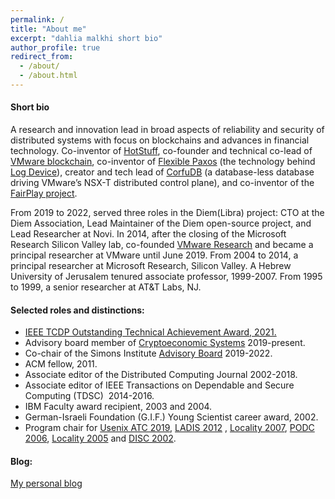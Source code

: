 ```yaml
---
permalink: /
title: "About me"
excerpt: "dahlia malkhi short bio"
author_profile: true
redirect_from: 
  - /about/
  - /about.html
---
```


#### Short bio

A research and innovation lead in broad aspects of reliability and security of distributed systems with focus on blockchains and advances in financial technology.
Co-inventor of [HotStuff](https://arxiv.org/abs/1803.05069), co-founder and technical co-lead of [VMware blockchain](https://research.vmware.com/projects/vmware-blockchain), co-inventor of [Flexible Paxos](https://arxiv.org/abs/1608.06696) (the technology behind [Log Device](https://logdevice.io/docs/Consensus.html)), creator and tech lead of [CorfuDB](https://github.com/CorfuDB/CorfuDB) (a database-less database driving VMware’s NSX-T distributed control plane), and co-inventor of the [FairPlay project](https://www.cs.huji.ac.il/project/Fairplay/).

From 2019 to 2022, served three roles in the Diem(Libra) project: CTO at the Diem Association, Lead Maintainer of the Diem open-source project, and Lead Researcher at Novi. In 2014, after the closing of the Microsoft Research Silicon Valley lab, co-founded [VMware Research](https://octo.vmware.com/introduction-vrg/) and became a principal researcher at VMware until June 2019. From 2004 to 2014, a principal researcher at Microsoft Research, Silicon Valley. A Hebrew University of Jerusalem tenured associate professor, 1999-2007. From 1995 to 1999, a senior researcher at AT&T Labs, NJ.

#### Selected roles and distinctions:

-   [IEEE TCDP Outstanding Technical Achievement Award, 2021.](https://tc.computer.org/tcdp/awardrecipients/)
-   Advisory board member of [Cryptoeconomic Systems](https://cryptoeconomicsystems.pubpub.org/) 2019-present.
-   Co-chair of the Simons Institute [Advisory Board](https://simons.berkeley.edu/people/advisory) 2019-2022.
-   ACM fellow, 2011.
-   Associate editor of the Distributed Computing Journal 2002-2018.
-   Associate editor of IEEE Transactions on Dependable and Secure Computing (TDSC)  2014-2016.
-   IBM Faculty award recipient, 2003 and 2004.
-   German-Israeli Foundation (G.I.F.) Young Scientist career award, 2002.
-   Program chair for [Usenix ATC 2019](https://www.usenix.org/conferences/byname/131), [LADIS 2012](http://ladisworkshop.org/) , [Locality 2007](http://research.microsoft.com/en-us/um/people/moscitho/locality/), [PODC 2006](http://www.podc.org/podc2006/), [Locality 2005](http://www.mimuw.edu.pl/~disc2005/index.php?page=workshops) and [DISC 2002](http://www.disc-conference.org/disc2002/index.html).

#### Blog:

[My personal blog](https://dahliamalkhi.github.io/posts)
